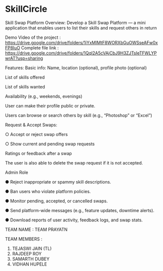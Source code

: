 # SkillCircle
Skill Swap Platform
Overview:
Develop a Skill Swap Platform — a mini application that enables users to list their skills and
request others in return

Demo Video of the project : https://drive.google.com/drive/folders/1iYxMIMtF8WORXbGuOWSseAFw0xFP8IuO
Complete file link : https://drive.google.com/drive/folders/1Qql2A5cVAjCbJ9H3ZJTsIeTFWLYPwrAT?usp=sharing

Features:
Basic info: Name, location (optional), profile photo (optional)


List of skills offered


List of skills wanted


Availability (e.g., weekends, evenings)


User can make their profile public or private.


Users can browse or search others by skill (e.g., “Photoshop” or “Excel”)


Request & Accept Swaps:


○ Accept or reject swap offers


○ Show current and pending swap requests


Ratings or feedback after a swap


The user is also able to delete the swap request if it is not accepted.

Admin Role


● Reject inappropriate or spammy skill descriptions.


● Ban users who violate platform policies.


● Monitor pending, accepted, or cancelled swaps.


● Send platform-wide messages (e.g., feature updates, downtime alerts).


● Download reports of user activity, feedback logs, and swap stats.



TEAM NAME : TEAM PRAYATN


TEAM MEMBERS :
1) TEJASWI JAIN (TL)
2) RAJDEEP ROY 
3) SAMARTH DUBEY
4) VIDHAN HUPELE
